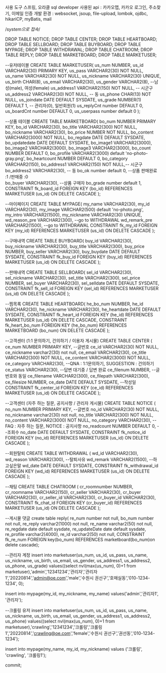 사용 도구
스프링, 오라클 sql developer
사용된 api : 카카오맵, 카카오 로그인, 주소찾기, 이메일 인증
개발 환경 : websocket, jsoup, file-upload, lombok, ojdbc, hikariCP, myBatis, mail

/*system으로 접속*/


DROP TABLE NOTICE;
DROP TABLE CENTER;
DROP TABLE HEARTBOARD;
DROP TABLE SELLBOARD;
DROP TABLE BUYBOARD;
DROP TABLE MYPAGE;
DROP TABLE WITHDRAWAL;
DROP TABLE CHATROOM;
DROP TABLE REPLY;
DROP TABLE MARKETBOARD;
DROP TABLE MARKETUSER;



--유저테이블
CREATE TABLE MARKETUSER(
   us_num NUMBER,
   us_id VARCHAR2(30) PRIMARY KEY,
   us_pass VARCHAR2(30) NOT NULL,
   us_name VARCHAR2(30) NOT NULL,
   us_nickname VARCHAR2(30) UNIQUE,
   us_birth CHAR(8),
   us_email VARCHAR2(30),
   us_gender VARCHAR2(8), --남성(male), 여성(female)
   us_address1 VARCHAR2(150) NOT NULL, -- 시군구
   us_address2 VARCHAR2(30) NOT NULL, -- 동
   us_phone CHAR(13) NOT NULL,
   us_joindate DATE DEFAULT SYSDATE,
   us_grade NUMBER(1) DEFAULT 1, -- 관리자(0), 일반회원(1)
   us_replyCnt number DEFAULT 0,
   us_boardCnt number DEFAULT 0,
   us_userpass number default 0
);

--상품 테이블
CREATE TABLE MARKETBOARD(
   bo_num NUMBER PRIMARY KEY,
   bo_id VARCHAR2(30),
   bo_title VARCHAR2(300) NOT NULL,
   bo_nickname VARCHAR2(30),
   bo_price NUMBER NOT NULL,
   bo_content VARCHAR2(3000) NOT NULL,
   bo_regdate DATE DEFAULT SYSDATE,
   bo_updatedate DATE DEFAULT SYSDATE,
   bo_image1 VARCHAR2(3000),
   bo_image2 VARCHAR2(3000),
   bo_image3 VARCHAR2(3000),
   bo_count NUMBER DEFAULT 0,
   bo_profile VARCHAR2(3000) default 'no-photo-gray.png',
   bo_heartcount NUMBER DEFAULT 0,
   bo_category VARCHAR2(150),
   bo_address1 VARCHAR2(150) NOT NULL,-- 시군구
   bo_address2 VARCHAR2(30), -- 동
   bo_ok number default 0, --상품 판매완료 :1 /판매중 :0  
   bo_buyer VARCHAR2(30), --상품 구매자
   bo_grade number default 1,
   CONSTRAINT fk_board_id FOREIGN KEY (bo_id) REFERENCES MARKETUSER (us_id)
   ON DELETE CASCADE
);

--마이페이지
CREATE TABLE MYPAGE(
   my_name VARCHAR2(30),
   my_id VARCHAR2(30),
   my_image VARCHAR2(500) default 'no-photo.png',
   my_intro VARCHAR2(1500),
   my_nickname VARCHAR2(30) UNIQUE,
   wd_reason_pre VARCHAR2(300), --go to WITHDRAWAL
   wd_remark_pre VARCHAR2(1500), --go to WITHDRAWAL
   CONSTRAINT fk_my_id FOREIGN KEY (my_id) REFERENCES MARKETUSER (us_id)
   ON DELETE CASCADE
);

--구매내역
CREATE TABLE BUYBOARD(
   buy_id VARCHAR2(30),
   buy_nickname VARCHAR2(30),
   buy_title VARCHAR2(300),
   buy_price NUMBER,
   buy_seller VARCHAR2(30),
   buy_buydate DATE DEFAULT SYSDATE,
   CONSTRAINT fk_buy_id FOREIGN KEY (buy_id) REFERENCES MARKETUSER (us_id)
   ON DELETE CASCADE
);

--판매내역
CREATE TABLE SELLBOARD(
   sel_id VARCHAR2(30),
   sel_nickname VARCHAR2(30),
   sel_title VARCHAR2(300),
   sel_price NUMBER,
   sel_buyer VARCHAR2(30),
   sel_selldate DATE DEFAULT SYSDATE,
   CONSTRAINT fk_sell_id FOREIGN KEY (sel_id) REFERENCES MARKETUSER (us_id)
   ON DELETE CASCADE
);

--찜목록
CREATE TABLE HEARTBOARD(
   he_bo_num NUMBER,
   he_id VARCHAR2(30),
   he_nickname VARCHAR2(30),
   he_heartdate DATE DEFAULT SYSDATE,
   CONSTRAINT fk_heart_id FOREIGN KEY (he_id) REFERENCES MARKETUSER (us_id)
   ON DELETE CASCADE,
   CONSTRAINT fk_heart_bo_num FOREIGN KEY (he_bo_num) REFERENCES MARKETBOARD (bo_num)
   ON DELETE CASCADE
);

--고객센터 (1:1 문의하기, 건의하기 / 이용자 게시물)
CREATE TABLE CENTER (
   ce_num NUMBER PRIMARY KEY, --글번호
   ce_id VARCHAR2(30) NOT NULL,
   ce_nickname varchar2(30) not null,
   ce_email VARCHAR2(30),
   ce_title VARCHAR2(300) NOT NULL,
   ce_content VARCHAR2(3000) NOT NULL,
   ce_category VARCHAR2(30), --QNA : 1:1문의하기, SUGGESTION : 건의하기
   ce_status VARCHAR2(30), --답변 대기중 / 답변 완료
   ce_filenum NUMBER, --글번호와 동일
   ce_filename VARCHAR2(300),
   ce_filepath VARCHAR2(300),
   ce_filesize NUMBER,
   ce_date DATE DEFAULT SYSDATE, --작성일
   CONSTRAINT fk_center_id FOREIGN KEY (ce_id) REFERENCES MARKETUSER (us_id)
   ON DELETE CASCADE
);

--고객센터 (자주 하는 질문, 공지사항 / 관리자 게시물)
CREATE TABLE NOTICE (
   no_num NUMBER PRIMARY KEY, --글번호
   no_id VARCHAR2(30) NOT NULL,
   no_nickname varchar2(30) not null,
   no_title VARCHAR2(300) NOT NULL,
   no_content VARCHAR2(3000) NOT NULL,
   no_category VARCHAR2(30), --FAQ : 자주 하는 질문, NOTICE : 공지사항
   no_readcount NUMBER DEFAULT 0, --조회수
   no_date DATE DEFAULT SYSDATE,
   CONSTRAINT fk_notice_id FOREIGN KEY (no_id) REFERENCES MARKETUSER (us_id)
   ON DELETE CASCADE
);

--회원탈퇴
CREATE TABLE WITHDRAWAL (
   wd_id VARCHAR2(30),
   wd_reason VARCHAR2(300), --탈퇴사유
   wd_remark VARCHAR2(1500), --하고싶은말
   wd_date DATE DEFAULT SYSDATE,
   CONSTRAINT fk_withdrawal_id FOREIGN KEY (wd_id) REFERENCES MARKETUSER (us_id)
   ON DELETE CASCADE
);

--채팅
CREATE TABLE CHATROOM (
   cr_roomnumber NUMBER,
   cr_roomname VARCHAR2(150),
   cr_seller VARCHAR2(30),
   cr_buyer VARCHAR2(30),
   cr_seller_id VARCHAR2(30),
   cr_buyer_id VARCHAR2(30),
   CONSTRAINT fk_chat_id FOREIGN KEY (cr_buyer_id) REFERENCES MARKETUSER (us_id)
   ON DELETE CASCADE
);

--게시물 댓글
create table reply(
re_num number not null,
bo_num number not null,
re_reply varchar2(1000) not null,
re_name varchar2(50) not null,
re_regdate date default sysdate,
re_updateDate date default sysdate,
re_profile varchar2(4000),
re_id varchar2(50) not null,
CONSTRAINT fk_re_num FOREIGN key(bo_num) REFERENCES marketboard(bo_num)on delete cascade);

--관리자 계정
insert into marketuser(us_num, us_id, us_pass, us_name, us_nickname, us_birth, us_email, us_gender, us_address1, us_address2, us_phone, us_grade)
values((select nvl(max(us_num), 0)+1 from marketuser),'admin','12341234','관리자','관리자1','20220814','admin@oe.com','male','수원시 권선구','호매실동','010-1234-1234', 0);

insert into mypage(my_id, my_nickname, my_name) values('admin','관리자1', '관리자');

--크롤링 유저
insert into marketuser(us_num, us_id, us_pass, us_name, us_nickname, us_birth, us_email, us_gender, us_address1, us_address2, us_phone)
values((select nvl(max(us_num), 0)+1 from marketuser),'crawling','12341234','크롤링','크롤링1','20220814','crawling@oe.com','female','수원시 권선구','권선동','010-1234-1234');

insert into mypage(my_name, my_id, my_nickname) values ('크롤링', 'crawling', '크롤링1');


commit;